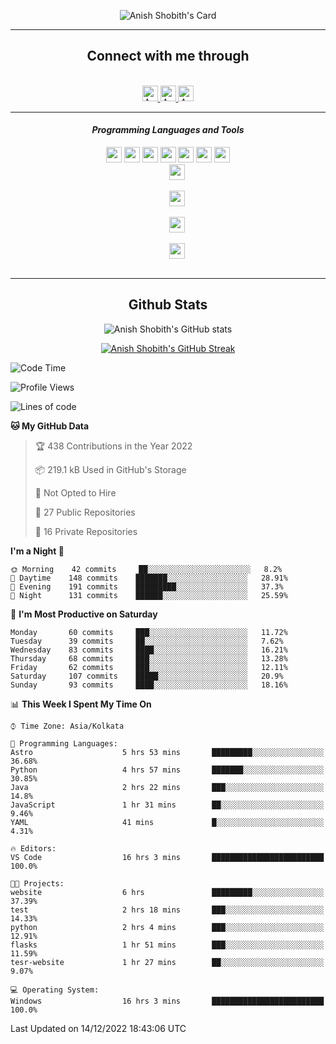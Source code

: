 <div align="center">

![Anish Shobith's Card](https://cardivo.vercel.app/api?name=Anish%20Shobith%20P%20S&description=Hi%20there%F0%9F%91%8B,%20I%20am%20a%2020-years-old.%20I%20am%20a%20Web%20and%20Application%20developer%20from%20India.%20Nice%20to%20meet%20you%20all.%20Looking%20forward%20to%20paritcipate%20with%20you.&image=https://i.imgur.com/WlQk3PY.jpg&&disableAnimation=true&site=https://anishshobithps.tech&pattern=plus&colorPattern=%23171616&backgroundColor=%231a1b26&instagram=anish_shobith&linkedin=Anish%20Shobith%20P%20S&fontColor=%23ffffff&iconColor=%23ffffff)

<hr>
 <h2> Connect with me through </h2>
<br>
<a href="https://www.instagram.com/anish_shobith/">
    <img alt="Anish Shobith's Instagram" width="25px" src="https://raw.githubusercontent.com/Anish-Shobith/Anish-Shobith/master/assets/socials/instagram.svg">
    </a>
    <a href="https://discord.gg/cWgDskT">
    <img alt="Anish Shobith's Discord", width="25px" src="https://raw.githubusercontent.com/Anish-Shobith/Anish-Shobith/master/assets/socials/discord.svg">
    </a>
    <a href="https://open.spotify.com/user/goshcrm0y9jzum2lffvu6f4hz">
    <img alt="Anish Shobith's Spotify", width="25px" src="https://raw.githubusercontent.com/Anish-Shobith/Anish-Shobith/master/assets/socials/spotify.svg">
    </a>
    <br>
    <hr>
    <h4> <i> Programming Languages and Tools </i> </h4>
    <code><img width="25px" src="https://raw.githubusercontent.com/Anish-Shobith/Anish-Shobith/master/assets/languages/javascript.svg"></code>
    <code><img width="25px" src="https://raw.githubusercontent.com/Anish-Shobith/Anish-Shobith/master/assets/languages/typescript.svg"></code>
    <code><img width="25px" src="https://raw.githubusercontent.com/Anish-Shobith/Anish-Shobith/master/assets/languages/cpp.svg"></code>
    <code><img width="25px" src="https://raw.githubusercontent.com/Anish-Shobith/Anish-Shobith/master/assets/languages/ruby.svg"></code>
    <code><img width="25px" src="https://raw.githubusercontent.com/Anish-Shobith/Anish-Shobith/master/assets/languages/html.svg"></code>
    <code><img width="25px" src="https://raw.githubusercontent.com/Anish-Shobith/Anish-Shobith/master/assets/tools/nodejs.svg"></code>
    <code><img width="25px" src="https://raw.githubusercontent.com/Anish-Shobith/Anish-Shobith/master/assets/tools/docker.svg"></code>
    <code>
    <img width="25px" src="https://raw.githubusercontent.com/Anish-Shobith/Anish-Shobith/master/assets/tools/webstorm.svg">
    </code>
    <code>
    <img width="25px" src="https://raw.githubusercontent.com/Anish-Shobith/Anish-Shobith/master/assets/tools/intellij.svg">
    </code>
    <code>
    <img width="25px" src="https://raw.githubusercontent.com/Anish-Shobith/Anish-Shobith/master/assets/tools/visualstudiocode.svg">
    </code>
    <code>
    <img width="25px" src="https://raw.githubusercontent.com/Anish-Shobith/Anish-Shobith/master/assets/tools/git.svg">
    </code>
<hr>
 <h2> Github Stats </h2>

![Anish Shobith's GitHub stats](https://github-readme-stats.vercel.app/api?username=Anish-Shobith&show_icons=true&theme=tokyonight&count_private=true)

[![Anish Shobith's GitHub Streak](https://streak-stats.demolab.com?user=Anish-Shobith&theme=tokyonight&hide_border=true&border_radius=4.6)](https://git.io/streak-stats)

</div>

<!--START_SECTION:waka-->
![Code Time](http://img.shields.io/badge/Code%20Time-713%20hrs%2040%20mins-blue)

![Profile Views](http://img.shields.io/badge/Profile%20Views-236-blue)

![Lines of code](https://img.shields.io/badge/From%20Hello%20World%20I%27ve%20Written-124%20Thousand%20lines%20of%20code-blue)

**🐱 My GitHub Data** 

> 🏆 438 Contributions in the Year 2022
 > 
> 📦 219.1 kB Used in GitHub's Storage 
 > 
> 🚫 Not Opted to Hire
 > 
> 📜 27 Public Repositories 
 > 
> 🔑 16 Private Repositories  
 > 
**I'm a Night 🦉** 

```text
🌞 Morning    42 commits     ██░░░░░░░░░░░░░░░░░░░░░░░   8.2% 
🌆 Daytime    148 commits    ███████░░░░░░░░░░░░░░░░░░   28.91% 
🌃 Evening    191 commits    █████████░░░░░░░░░░░░░░░░   37.3% 
🌙 Night      131 commits    ██████░░░░░░░░░░░░░░░░░░░   25.59%

```
📅 **I'm Most Productive on Saturday** 

```text
Monday       60 commits     ███░░░░░░░░░░░░░░░░░░░░░░   11.72% 
Tuesday      39 commits     ██░░░░░░░░░░░░░░░░░░░░░░░   7.62% 
Wednesday    83 commits     ████░░░░░░░░░░░░░░░░░░░░░   16.21% 
Thursday     68 commits     ███░░░░░░░░░░░░░░░░░░░░░░   13.28% 
Friday       62 commits     ███░░░░░░░░░░░░░░░░░░░░░░   12.11% 
Saturday     107 commits    █████░░░░░░░░░░░░░░░░░░░░   20.9% 
Sunday       93 commits     ████░░░░░░░░░░░░░░░░░░░░░   18.16%

```


📊 **This Week I Spent My Time On** 

```text
⌚︎ Time Zone: Asia/Kolkata

💬 Programming Languages: 
Astro                    5 hrs 53 mins       █████████░░░░░░░░░░░░░░░░   36.68% 
Python                   4 hrs 57 mins       ███████░░░░░░░░░░░░░░░░░░   30.85% 
Java                     2 hrs 22 mins       ███░░░░░░░░░░░░░░░░░░░░░░   14.8% 
JavaScript               1 hr 31 mins        ██░░░░░░░░░░░░░░░░░░░░░░░   9.46% 
YAML                     41 mins             █░░░░░░░░░░░░░░░░░░░░░░░░   4.31%

🔥 Editors: 
VS Code                  16 hrs 3 mins       █████████████████████████   100.0%

🐱‍💻 Projects: 
website                  6 hrs               █████████░░░░░░░░░░░░░░░░   37.39% 
test                     2 hrs 18 mins       ███░░░░░░░░░░░░░░░░░░░░░░   14.33% 
python                   2 hrs 4 mins        ███░░░░░░░░░░░░░░░░░░░░░░   12.91% 
flasks                   1 hr 51 mins        ███░░░░░░░░░░░░░░░░░░░░░░   11.59% 
tesr-website             1 hr 27 mins        ██░░░░░░░░░░░░░░░░░░░░░░░   9.07%

💻 Operating System: 
Windows                  16 hrs 3 mins       █████████████████████████   100.0%

```


 Last Updated on 14/12/2022 18:43:06 UTC
<!--END_SECTION:waka-->
